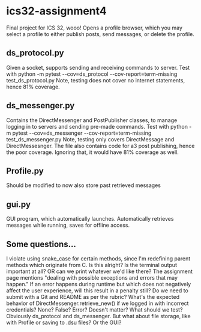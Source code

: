 # ics32-assignment4
Final project for ICS 32, wooo! Opens a profile browser, which you may select a profile to either publish posts, send messages, or delete the profile.

## ds_protocol.py
Given a socket, supports sending and receiving commands to server.
Test with python -m pytest --cov=ds_protocol --cov-report=term-missing test_ds_protocol.py
Note, testing does not cover no internet statements, hence 81% coverage.

## ds_messenger.py
Contains the DirectMessenger and PostPublisher classes, to manage logging in to servers and sending pre-made commands.
Test with python -m pytest --cov=ds_messenger  --cov-report=term-missing test_ds_messenger.py
Note, testing only covers DirectMessage and DirectMessesnger. The file also contains code for a3 post publishing, hence the poor coverage. Ignoring that, it would have 81% coverage as well.

## Profile.py
Should be modified to now also store past retrieved messages

## gui.py
GUI program, which automatically launches. Automatically retrieves messages while running, saves for offline access.

## Some questions...
I violate using snake_case for certain methods, since I'm redefining parent methods which originate from C. Is this alright?
Is the terminal output important at all? OR can we print whatever we'd like there?
The assignment page mentions "dealing with possible exceptions and errors that may happen." If an error happens during runtime but which does not negatively affect the user experience, will this result in a penalty still?
Do we need to submit with a Git and README as per the rubric?
What's the expected behavior of DirectMessenger.retrieve_new() if we logged in with incorrect credentials? None? False? Error? Doesn't matter?
What should we test? Obviously ds_protocol and ds_messenger. But what about file storage, like with Profile or saving to .dsu files? Or the GUI?
